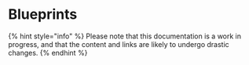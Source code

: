 # Blueprints

{% hint style="info" %}
Please note that this documentation is a work in progress, and that the content and links are likely to undergo drastic changes. 
{% endhint %}

